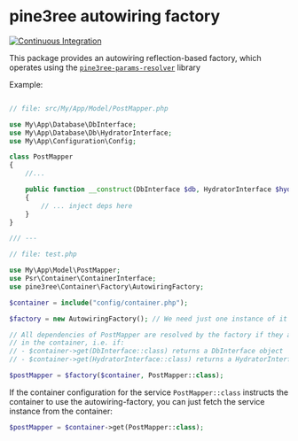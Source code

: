 # pine3ree autowiring factory

[![Continuous Integration](https://github.com/pine3ree/pine3ree-autowiring-factory/actions/workflows/continuos-integration.yml/badge.svg)](https://github.com/pine3ree/pine3ree-autowiring-factory/actions/workflows/continuos-integration.yml)

This package provides an autowiring reflection-based factory, which operates
using the [`pine3ree-params-resolver`](https://github.com/pine3ree/pine3ree-params-resolver) library

Example:

```php

// file: src/My/App/Model/PostMapper.php

use My\App\Database\DbInterface;
use My\App\Database\Db\HydratorInterface;
use My\App\Configuration\Config;

class PostMapper
{
    //...

    public function __construct(DbInterface $db, HydratorInterface $hydrator)
    {
        // ... inject deps here
    }
}

/// ---

// file: test.php

use My\App\Model\PostMapper;
use Psr\Container\ContainerInterface;
use pine3ree\Container\Factory\AutowiringFactory;

$container = include("config/container.php");

$factory = new AutowiringFactory(); // We need just one instance of it

// All dependencies of PostMapper are resolved by the factory if they are found
// in the container, i.e. if:
// - $container->get(DbInterface::class) returns a DbInterface object
// - $container->get(HydratorInterface::class) returns a HydratorInterface object

$postMapper = $factory($container, PostMapper::class);

```
If the container configuration for the service `PostMapper::class` instructs
the container to use the autowiring-factory, you can just fetch the service instance
from the container:
```php
$postMapper = $container->get(PostMapper::class);
```
